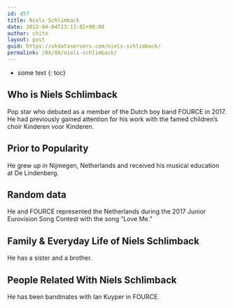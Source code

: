 ```yaml
---
id: 457
title: Niels Schlimback
date: 2012-04-04T23:13:02+00:00
author: chito
layout: post
guid: https://ukdataservers.com/niels-schlimback/
permalink: /04/04/niels-schlimback/
---
```


* some text
{: toc}


## Who is  Niels Schlimback
                  
                  
                  
Pop star who debuted as a member of the Dutch boy band FOURCE in 2017. He had previously gained attention for his work with the famed children&#8217;s choir Kinderen voor Kinderen. 
                  
                
                
                
## Prior to Popularity 
                  
                  
                  
He grew up in Nijmegen, Netherlands and received his musical education at De Lindenberg. 
                  
                
                
                
## Random data 
                  
                  
                  
He and FOURCE represented the Netherlands during the 2017 Junior Eurovision Song Contest with the song &#8220;Love Me.&#8221; 
                  
                
                
                
## Family & Everyday Life of Niels Schlimback
                  
                  
                  
He has a sister and a brother. 
                  
                
                
                
## People Related With  Niels Schlimback
                  
                  
                  
He has been bandmates with Ian Kuyper in FOURCE. 
                  
                
              
            
          
          
          
    
    
  
